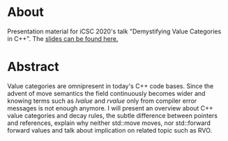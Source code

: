 # About
Presentation material for iCSC 2020's talk "Demystifying Value Categories in C++". The [slides can be found here.](icsc2020_nmeinert.pdf)

# Abstract
Value categories are omnipresent in today's C++ code bases. Since the advent of move semantics the field continuously becomes wider and knowing terms such as *lvalue* and *rvalue* only from compiler error messages is not enough anymore. I will present an overview about C++ value categories and decay rules, the subtle difference between pointers and references, explain why neither std::move moves, nor std::forward forward values and talk about implication on related topic such as RVO.
